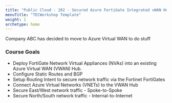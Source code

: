 ```yaml
---
title: "Public Cloud - 202 - Secured Azure FortiGate Integrated vWAN Hub"
menuTitle: "TECWorkshop Template"
weight: 1
archetype: home
---
```


Company ABC has decided to move to Azure Virtual WAN to do stuff

### Course Goals

- Deploy FortiGate Network Virtual Appliances (NVAs) into an existing Azure Virtual WAN (VWAN) Hub.
- Configure Static Routes and BGP
- Setup Routing Intent to secure network traffic via the Fortinet FortiGates
- Connect Azure Virtual Networks (VNETs) to the VWAN Hub
- Secure East/West network traffic - Spoke-to-Spoke
- Secure North/South network traffic - Internal-to-Internet

<!--### The Bonus Goal

- Configure Hub to Hub Traffic Inspection-->
